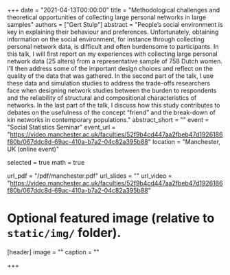 +++
date = "2021-04-13T00:00:00"
title = "Methodological challenges and theoretical opportunities of collecting large personal networks in large samples"
authors = ["Gert Stulp"]
abstract = "People’s social environment is key in explaining their behaviour and preferences. Unfortunately, obtaining information on the social environment, for instance through collecting personal network data, is difficult and often burdensome to participants. In this talk, I will first report on my experiences with collecting large personal network data (25 alters) from a representative sample of 758 Dutch women. I’ll then address some of the important design choices and reflect on the quality of the data that was gathered. In the second part of the talk, I use these data and simulation studies to address the trade-offs researchers face when designing network studies between the burden to respondents and the reliability of structural and compositional characteristics of networks. In the last part of the talk, I discuss how this study contributes to debates on the usefulness of the concept “friend” and the break-down of kin networks in contemporary populations."
abstract_short = ""
event = "Social Statistics Seminar"
event_url = "https://video.manchester.ac.uk/faculties/52f9b4cd447aa2fbeb47d1926186f80b/067ddc8d-69ac-410a-b7a2-04c82a395b88"
location = "Manchester, UK (online event)"

selected = true
math = true

url_pdf = "/pdf/manchester.pdf"
url_slides = ""
url_video = "https://video.manchester.ac.uk/faculties/52f9b4cd447aa2fbeb47d1926186f80b/067ddc8d-69ac-410a-b7a2-04c82a395b88"


# Optional featured image (relative to `static/img/` folder).
[header]
image = ""
caption = ""

+++
